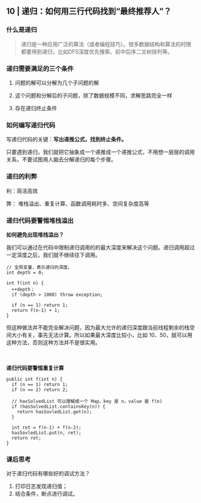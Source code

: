 
## 10 | 递归：如何用三行代码找到“最终推荐人”？

### 什么是递归

> 递归是一种应用广泛的算法（或者编程技巧）。很多数据结构和算法的时限都要用到递归，比如DFS深度优先搜索、前中后序二叉树排列等。


### 递归需要满足的三个条件

1. 问题的解可以分解为几个子问题的解

2. 这个问题和分解后的子问题，除了数据规模不同，求解思路完全一样

3. 存在递归终止条件

### 如何编写递归代码

写递归代码的关键：**写出递推公式，找到终止条件。**

只要遇到递归，我们就把它抽象成一个递推成一个递推公式，不用想一层层的调用关系，不要试图用人脑去分解递归的每个步骤。

### 递归的利弊

利：简洁高效

弊： 堆栈溢出、重复计算、函数调用耗时多、空间复杂度高等

### 递归代码要警惕堆栈溢出

**如何避免出现堆栈溢出？**

我们可以通过在代码中限制递归调用的的最大深度来解决这个问题。递归调用超过一定深度之后，我们就不继续往下调用。

```
// 全局变量，表示递归的深度。
int depth = 0;

int f(int n) {
  ++depth；
  if (depth > 1000) throw exception;

  if (n == 1) return 1;
  return f(n-1) + 1;
}
```

但这种做法并不能完全解决问题，因为最大允许的递归深度跟当前线程剩余的栈空间大小有关，事先无法计算。所以如果最大深度比较小，比如 10、50，就可以用这种方法，否则这种方法并不是很实用。

<br></br>
**递归代码要警惕重复计算**

```
public int f(int n) {
  if (n == 1) return 1;
  if (n == 2) return 2;

  // hasSolvedList 可以理解成一个 Map，key 是 n，value 是 f(n)
  if (hasSolvedList.containsKey(n)) {
    return hasSovledList.get(n);
  }

  int ret = f(n-1) + f(n-2);
  hasSovledList.put(n, ret);
  return ret;
}

```

### 课后思考

对于递归代码有哪些好的调试方法？

1. 打印日志发现递归值；
2. 结合条件，断点进行调试。

